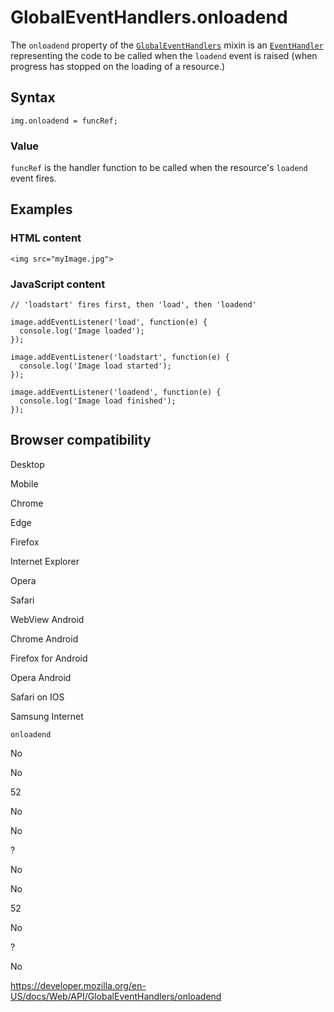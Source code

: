 # GlobalEventHandlers.onloadend

The `onloadend` property of the [`GlobalEventHandlers`](../globaleventhandlers) mixin is an [`EventHandler`](https://developer.mozilla.org/en-US/docs/Web/Events/Event_handlers) representing the code to be called when the `loadend` event is raised (when progress has stopped on the loading of a resource.)

## Syntax

    img.onloadend = funcRef;

### Value

`funcRef` is the handler function to be called when the resource's `loadend` event fires.

## Examples

### HTML content

    <img src="myImage.jpg">

### JavaScript content

    // 'loadstart' fires first, then 'load', then 'loadend'

    image.addEventListener('load', function(e) {
      console.log('Image loaded');
    });

    image.addEventListener('loadstart', function(e) {
      console.log('Image load started');
    });

    image.addEventListener('loadend', function(e) {
      console.log('Image load finished');
    });

## Browser compatibility

Desktop

Mobile

Chrome

Edge

Firefox

Internet Explorer

Opera

Safari

WebView Android

Chrome Android

Firefox for Android

Opera Android

Safari on IOS

Samsung Internet

`onloadend`

No

No

52

No

No

?

No

No

52

No

?

No

<a href="https://developer.mozilla.org/en-US/docs/Web/API/GlobalEventHandlers/onloadend" class="_attribution-link">https://developer.mozilla.org/en-US/docs/Web/API/GlobalEventHandlers/onloadend</a>

